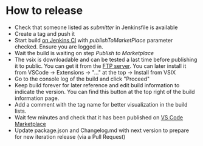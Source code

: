 # How to release

- Check that someone listed as _submitter_ in Jenkinsfile is available
- Create a tag and push it
- Start build [on Jenkins CI](https://master-jenkins-csb-fusetools-qe.apps.ocp-c1.prod.psi.redhat.com/view/VS%20Code%20-%20release/job/vscode/job/eng/job/vscode-camel-lsp-extension-pack-release/) with _publishToMarketPlace_ parameter checked. Ensure you are logged in.
- Wait the build is waiting on step _Publish to Marketplace_
- The vsix is downloadable and can be tested a last time before publishing it to public. You can get it from the [FTP server](https://download.jboss.org/jbosstools/vscode/snapshots/). You can later install it from VSCode -> Extensions -> "..." at the top -> Install from VSIX
- Go to the console log of the build and click "Proceed"
- Keep build forever for later reference and edit build information to indicate the version. You can find this button at the top right of the build information page.
- Add a comment with the tag name for better visualization in the build lists.
- Wait few minutes and check that it has been published on [VS Code Marketplace](https://marketplace.visualstudio.com/items?itemName=redhat.apache-camel-extension-pack)
- Update package.json and Changelog.md with next version to prepare for new iteration release (via a Pull Request)
